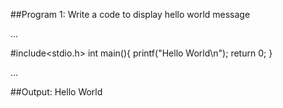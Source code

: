 
##Program 1: Write a code to display hello world message

...

#include<stdio.h>
int main(){
	printf("Hello World\n");
	return 0;
}

...

##Output: Hello World
